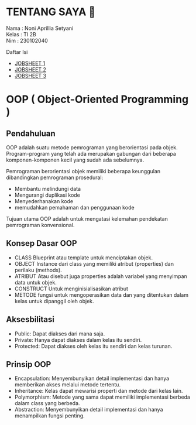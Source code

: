 # TENTANG SAYA :dizzy:	

Nama : Noni Aprillia Setyani <br>
Kelas : TI 2B <br>
Nim : 230102040

Daftar Isi 

- [JOBSHEET 1](https://github.com/NoniAprillia/Praktikum_Pemograman_WEB_2/tree/main/Jobsheet1)
- [JOBSHEET 2](https://github.com/NoniAprillia/Praktikum_Pemograman_WEB_2/tree/main/Jobsheet2)
- [JOBSHEET 3](https://github.com/NoniAprillia/Praktikum_Pemograman_WEB_2/tree/main/Jobsheet3)
 
# OOP ( Object-Oriented Programming )

## Pendahuluan
OOP adalah suatu metode pemrograman yang berorientasi pada objek. 
Program-program yang telah ada merupakan gabungan dari beberapa komponen-komponen kecil yang sudah ada sebelumnya.

Pemrograman berorientasi objek memiliki beberapa keunggulan dibandingkan pemrograman prosedural:
- Membantu melindungi data
- Mengurangi duplikasi kode
- Menyederhanakan kode
- memudahkan pemahaman dan penggunaan kode

Tujuan utama OOP adalah untuk mengatasi kelemahan pendekatan pemrograman konvensional.

## Konsep Dasar OOP
- CLASS
Blueprint atau template untuk menciptakan objek.
- OBJECT
Instance dari class yang memiliki atribut (properties) dan perilaku (methods).
- ATRIBUT
Atau disebut juga properties adalah variabel yang menyimpan data untuk objek.
- CONSTRUCT
Untuk menginisialisasikan atribut
- METODE
fungsi untuk mengoperasikan data dan yang ditentukan dalam kelas untuk dipanggil oleh objek.

## Aksesbilitasi 
- Public: Dapat diakses dari mana saja.
- Private: Hanya dapat diakses dalam kelas itu sendiri.
- Protected: Dapat diakses oleh kelas itu sendiri dan kelas turunan.

## Prinsip OOP
- Encapsulation: Menyembunyikan detail implementasi dan hanya memberikan
akses melalui metode tertentu.
- Inheritance: Kelas dapat mewarisi properti dan metode dari kelas lain.
- Polymorphism: Metode yang sama dapat memiliki implementasi berbeda
dalam class yang berbeda.
- Abstraction: Menyembunyikan detail implementasi dan hanya menampilkan
fungsi penting.
